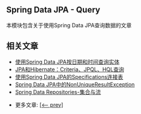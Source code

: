 ## Spring Data JPA - Query

本模块包含关于使用Spring Data JPA查询数据的文章

## 相关文章

+ [使用Spring Data JPA按日期和时间查询实体](http://tu-yucheng.github.io/springdata/2023/05/18/spring-data-jpa-query-by-date.html)
+ [JPA和Hibernate：Criteria、JPQL、HQL查询](http://tu-yucheng.github.io/springdata/2023/05/18/jpql-hql-criteria-query.html)
+ [使用Spring Data JPA的Specifications连接表](http://tu-yucheng.github.io/springdata/2023/05/18/spring-jpa-joining-tables.html)
+ [Spring Data JPA中的NonUniqueResultException](http://tu-yucheng.github.io/springdata/2023/05/18/spring-jpa-non-unique-result-exception.html)
+ [Spring Data Repositories-集合与流](http://tu-yucheng.github.io/springdata/2023/05/18/spring-data-collections-vs-stream.html)

- 更多文章: [[<-- prev]](../spring-data-jpa-query-2/README.md)